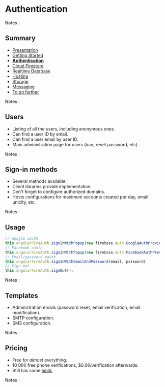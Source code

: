 # Authentication

<!-- .slide: class="page-title" -->

Notes :



## Summary

<!-- .slide: id = "master-toc" class="toc" -->

- [Presentation](#/1)
- [Getting Started](#/2)
- **[Authentication](#/3)**
- [Cloud Firestore](#/4)
- [Realtime Database](#/5)
- [Hosting](#/6)
- [Storage](#/7)
- [Messaging](#/8)
- [To go further](#/9)

Notes : 



## Users

 - Listing of all the users, including anonymous ones.
 - Can find a user ID by email.
 - Can find a user email by user ID.
 - Main administration page for users (ban, reset password, etc).

Notes : 



## Sign-in methods

 - Several methods available.
 - Client libraries provide implementation.
 - Don't forget to configure authorized domains.
 - Hosts configurations for maximum accounts created per day, email unicity, etc.

Notes : 



## Usage

```ts
// Google oauth
this.angularFireAuth.signInWithPopup(new firebase.auth.GoogleAuthProvider())
// Facebook oauth
this.angularFireAuth.signInWithPopup(new firebase.auth.FacebookAuthProvider())
// Email/password oauth
this.angularFireAuth.signInWithEmailAndPassword(email, password)
// Sign out
this.angularFireAuth.signOut();
```

Notes :



## Templates

 - Administration emails (password reset, email verification, email modification).
 - SMTP configuration.
 - SMS configuration.

Notes : 



## Pricing

 - Free for *almost* everything.
 - <i class="fa fa-warning"></i> 10 000 free phone verifications, $0.06/verification afterwards.
 - Still has some [limits](https://firebase.google.com/docs/auth/limits)

Notes : 



<!-- .slide: class="page-questions" -->



<!-- .slide: class="page-tp2" -->
